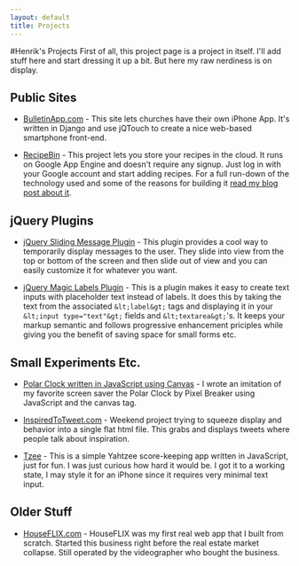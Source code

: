 ```yaml
---
layout: default
title: Projects
---
```

#Henrik's Projects
First of all, this project page is a project in itself. I'll add stuff here and start dressing it up a bit. But here my raw nerdiness is on display.

## Public Sites
* [BulletinApp.com](http://BulletinApp.com) - This site lets churches have their own iPhone App. It's written in Django and use jQTouch to create a nice web-based smartphone front-end.

* [RecipeBin](http://www.RecipeBinApp.com) - This project lets you store your recipes in the cloud. It runs on Google App Engine and doesn't require any signup. Just log in with your Google account and start adding recipes. For a full run-down of the technology used and some of the reasons for building it [read my blog post about it](http://joreteg.com/post/236837591/recipebin-new-iphone-recipe-app).

## jQuery Plugins
* [jQuery Sliding Message Plugin](/jquery-sliding-message) - This plugin provides a cool way to temporarily display messages to the user. They slide into view from the top or bottom of the screen and then slide out of view and you can easily customize it for whatever you want.

* [jQuery Magic Labels Plugin](/jquery-magic-labels) - This is a plugin makes it easy to create text inputs with placeholder text instead of labels. It does this by taking the text from the associated `&lt;label&gt;` tags and displaying it in your `&lt;input type="text"&gt;` fields and `&lt;textarea&gt;`'s. It keeps your markup semantic and follows progressive enhancement priciples while giving you the benefit of saving space for small forms etc.

## Small Experiments Etc.
* [Polar Clock written in JavaScript using Canvas](/Polar-Clock-Canvas) - I wrote an imitation of my favorite screen saver the Polar Clock by Pixel Breaker using JavaScript and the canvas tag.

* [InspiredToTweet.com](http://InspiredToTweet.com) - Weekend project trying to squeeze display and behavior into a single flat html file. This grabs and displays tweets where people talk about inspiration.

* [Tzee](/Tzee) - This is a simple Yahtzee score-keeping app written in JavaScript, just for fun. I was just curious how hard it would be. I got it to a working state, I may style it for an iPhone since it requires very minimal text input.

## Older Stuff

* [HouseFLIX.com](http://www.houseflix.com) - HouseFLIX was my first real web app that I built from scratch. Started this business right before the real estate market collapse. Still operated by the videographer who bought the business.